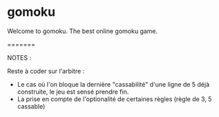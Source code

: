 gomoku
======
Welcome to gomoku. The best online gomoku game.

=======

NOTES :

Reste à coder sur l'arbitre :

- Le cas où l'on bloque la dernière "cassabilité" d'une ligne de 5 déjà construite, le jeu est sensé prendre fin.
- La prise en compte de l'optionalité de certaines règles (règle de 3, 5 cassable)
